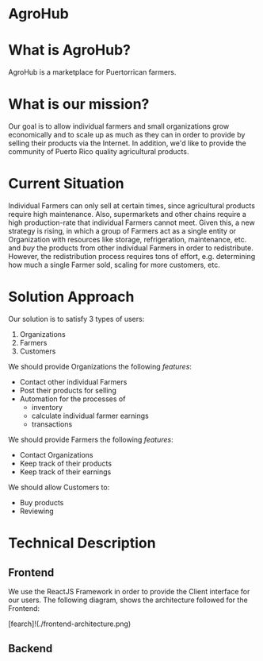 # AgroHub

# What is AgroHub?
AgroHub is a marketplace for Puertorrican farmers. 

# What is our mission?
Our goal is to allow individual farmers and small organizations grow
economically and to scale up as much as they can in order to provide 
by selling their products via the Internet. In addition, we'd like to 
provide the community of Puerto Rico quality agricultural products. 

# Current Situation
Individual Farmers can only sell at certain times, since agricultural products
require high maintenance. Also, supermarkets and other chains require a high
production-rate that individual Farmers cannot meet. Given this, a new strategy
is rising, in which a group of Farmers act as a single entity or Organization 
with resources like storage, refrigeration, maintenance, etc. and *buy* the products
from other individual Farmers in order to redistribute. However, the
redistribution process requires tons of effort, e.g. determining how much a
single Farmer sold, scaling for more customers, etc.

# Solution Approach
Our solution is to satisfy 3 types of users:
1. Organizations
2. Farmers
3. Customers

We should provide Organizations the following *features*:
- Contact other individual Farmers
- Post their products for selling
- Automation for the processes of
    - inventory 
    - calculate individual farmer earnings
    - transactions

We should provide Farmers the following *features*:
- Contact Organizations
- Keep track of their products
- Keep track of their earnings

We should allow Customers to:
- Buy products
- Reviewing 

# Technical Description

## Frontend
We use the ReactJS Framework in order to provide the Client interface for our
users. The following diagram, shows the architecture followed for the Frontend:

[fearch]!(./frontend-architecture.png)

## Backend
